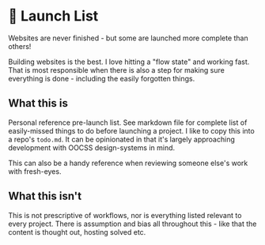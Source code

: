 
# 🚀 Launch List

Websites are never finished - but some are launched more complete than others!

Building websites is the best. I love hitting a "flow state" and working fast. That is most responsible when there is also a step for making sure everything is done - including the easily forgotten things.

## What this is

Personal reference pre-launch list. See markdown file for complete list of easily-missed things to do before launching a project. I like to copy this into a repo's `todo.md`. It can be opinionated in that it's largely approaching development with OOCSS design-systems in mind.

This can also be a handy reference when reviewing someone else's work with fresh-eyes.


## What this isn't

This is not prescriptive of workflows, nor is everything listed relevant to every project. There is assumption and bias all throughout this - like that the content is thought out, hosting solved etc.
